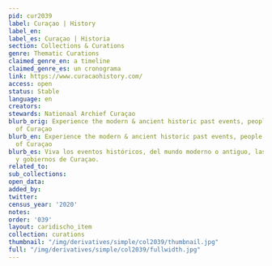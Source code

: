 ```yaml
---
pid: cur2039
label: Curaçao | History
label_en:
label_es: Curaçao | Historia
section: Collections & Curations
genre: Thematic Curations
claimed_genre_en: a timeline
claimed_genre_es: un cronograma
link: https://www.curacaohistory.com/
access: open
status: Stable
language: en
creators:
stewards: Nationaal Archief Curaçao
blurb_orig: Experience the modern & ancient historic past events, people and governments
  of Curaçao
blurb_en: Experience the modern & ancient historic past events, people and governments
  of Curaçao
blurb_es: Viva los eventos ​​históricos, del mundo moderno o antiguo, las personas
  y gobiernos de Curaçao.
related_to:
sub_collections:
open_data:
added_by:
twitter:
census_year: '2020'
notes:
order: '039'
layout: caridischo_item
collection: curations
thumbnail: "/img/derivatives/simple/col2039/thumbnail.jpg"
full: "/img/derivatives/simple/col2039/fullwidth.jpg"
---
```

